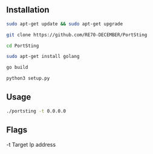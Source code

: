 
## Installation
```bash
sudo apt-get update && sudo apt-get upgrade
```

```bash
git clone https://github.com/RE70-DECEMBER/PortSting
```
```bash
cd PortSting
```
```bash
sudo apt-get install golang
```
```bash
go build
```

```bash
python3 setup.py
```


## Usage
```bash
./portsting -t 0.0.0.0
```

## Flags
-t Target Ip address
